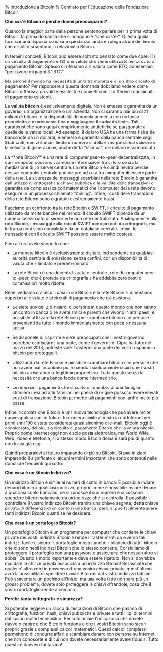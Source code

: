 % Introduzione a Bitcoin
% Comitato per l'Educazione della Fondazione Bitcoin

**Che cos'è Bitcoin e perché dovrei preoccuparmi?**

Quando la maggior parte della persone sentono parlare per la prima volta di Bitcoin, la prima domanda che si pongono è "Che cos'è?" Questa guida fornisce una risposta concisa a questa domanda e spiega alcuni dei termini che di solito si sentono in relazione a Bitcoin.

In termini concreti, Bitcoin può essere soltanto pensato come due cose: (1) un circuito di pagamento e (2) una valuta che viene utilizzato nel circuito di pagamento Bitcoin. Spesso ci riferiamo alla valuta come BTC, ad esempio "per favore mi paghi 3.1 BTC".

Ma perché il mondo ha necessità di un'altra moneta e di un altro circuito di pagamento? Per rispondere a questa domanda dobbiamo vedere come Bitcoin differisca da valute esistenti e come Bitcoin si differenzi dai circuiti di pagamento esistenti.

La **valuta bitcoin** è esclusivamente digitale. Non è emessa o garantita da un governo, un'organizzazione o un' azienda. Non ci saranno mai più di 21 milioni di bitcoin, e la disponibilità di moneta aumenta con un tasso predefinito e decrescente fino a raggiungere il suddetto limite. Tali caratteristiche sono quasi completamente antitetiche se paragonate a quelle delle valute locali. Ad esempio, il dollaro USA ha una forma fisica (le banconote da un dollaro), è emessa e garantita dalla banca centrale degli Stati Uniti, non vi è alcun limite al numero di dollari che potrà mai esistere e la velocità di generazione, anche detta "stampa",  del dollaro è sconosciuta.

La **rete Bitcoin°° è una rete di computer peer-to -peer  decentralizzata, in cui i computer possono scambiare informazioni tra di loro senza la mediazione di un server centrale. La rete Bitcoin è quindi neutra perché nessun computer centrale può vietare ad un  altro computer di essere parte della rete. La sicurezza dei messaggi scambiati nella rete Bitcoin è garantita dall'utilizzo di crittografia a chiave pubblica e la validità delle transazioni è garantita da complessi calcoli matematici che i computer della rete devono eseguire in un processo chiamato "mining". Infine, i costi delle transazioni della rete Bitcoin sono o gratuiti o estremamente bassi.

Facciamo un confronto tra la rete Bitcoin e SWIFT, il circuito di pagamento utilizzato da molte banche nel mondo. Il circuito SWIFT dipende da un numero selezionato di server ed è una rete centralizzata. Analogamente alla rete Bitcoin, i messaggi nella rete di SWIFT sono protetti da crittografia, ma le transazioni sono convalidate da un database centrale. Infine, le transazioni con il circuito SWIFT possono  essere molto costose.

Fino ad ora avete scoperto che:

- La moneta bitcoin è esclusivamente digitale, indipendente da qualsiasi autorità centrale di emissione, senza confini, con un disponibilità di valuta che è limitato e predeterminato.

- La rete Bitcoin è una decentralizzata e neutrale , rete di computer peer-to -peer, che è protetta da crittografia e ha addebita zero costi o commissioni molto ridotte.

Bene, vediamo ora alcuni casi in cui Bitcoin e la rete Bitcoin si dimostrano superiori alle valute e ai circuiti di pagamento che già esistono.

- Se siete uno dei 2,5 miliardi di persone in questo mondo che non hanno un conto in banca o se avete amici e parenti che vivono in altri paesi, è possibile utilizzare la rete Bitcoin per scambiare bitcoin con persone provenienti da tutto il mondo immediatamente con poca o nessuna spesa.

- Se disponete di risparmi e siete preoccupati che il vostro governo potrebbe confiscarne una parte, come il governo di Cipro ha fatto nel marzo del 2013, potreste voler trasferire una parte dei vostri risparmi in bitcoin per proteggerli.

- Utilizzando la rete Bitcoin è possibile scambiare bitcoin con persone che non avete mai incontrato pur essendo assolutamente sicuri che i vostri bitcoin arriveranno al legittimo proprietario. Tutto questo senza la necessità che una banca faccia come intermediario.

- Le rimesse, i pagamenti che di solito un membro di una famiglia straniera invia ad altri familiari nel paese di origine  possono avere elevati costi di transazione. Bitcoin permette tali pagamenti con tariffe molto più basse.

Infine, ricordate che Bitcoin è una nuova tecnologia che può avere molte nuove applicazioni in futuro. In maniera simile al modo in cui Internet nei primi anni '90 è stata considerata quasi sinonimo di e-mail, Bitcoin oggi è considerato, dai più, sia circuito di pagamento Bitcoin che la valuta  bitcoin. Proprio come Internet oggi non è solo posta elettronica, ma  World Wide Web, video e telefonia, allo stesso modo Bitcoin domani sarà più di quanto non lo sia già oggi.

Quindi preparatevi al futuro imparando di più su Bitcoin. Si può iniziare imparando il significato di alcuni termini importanti che sono contenuti nelle domande frequenti qui sotto:


**Che cosa è un Bitcoin Indirizzo?**

Un indirizzo Bitcoin è simile ai numeri di conto in banca. È possibile inviare denaro bitcoin a qualsiasi indirizzo, proprio come è possibile inviare denaro a qualsiasi conto bancario, se si conosce il suo numero e si possono  spendere bitcoin solamente da un indirizzo che si controlla. È possibile controllare il vostro indirizzo Bitcoin tramite una chiave segreta, detta chiave privata. A differenza di un conto in una banca, però, si può facilmente avere tanti indirizzi Bitcoin quanti se ne desidera.

**Che cosa è un portafoglio Bitcoin?**

Un portafoglio Bitcoin è un programma per computer che contiene le chiavi private dei vostri indirizzi Bitcoin e rende i trasferimenti da e verso tali indirizzi facile e sicuro. Il portafoglio mostra anche il bilancio di tutti i bitcoin che ci sono negli indirizzi Bitcoin che lo stesso contiene. Consigliamo di proteggere il portafoglio con una password e assicurarsi che nessun altro vi abbia . Questo è molto importante e deve essere ripetuto: Non si dovrebbe mai dare la chiave privata associata a un indirizzo Bitcoin! Se lasciate che qualcun' altro entri in possesso di una vostra chiave privata, quest'ultimo avrà la possibilità di  spendere i vostri Bitcoins dal vostro indirizzo bitcoin. Può spaventare un pochino all'inizio, ma una volta fatto non sarà più un grosso problema, dovete solo proteggere le chiavi cifrandole, cosa che il vostro portafoglio renderà comodo.

**Perche tanta crittografia e sicurezza?**

Si potrebbe leggere un sacco di descrizioni di Bitcoin che parlano di crittografia, funzioni hash, chiavi pubbliche e private e tutti i tipi di termini dal suono molto tecnicistico. Per cominciare l'unica cosa che dovete davvero capire è che Bitcoin funziona e che i vostri Bitcoin sono sicuri proprio grazie a complessi calcoli matematici. Questi calcoli complessi permettono di condurre affari e scambiare denaro con persone su Internet che non conoscete e di cui non dovete necessariamente avere fiducia. Tutto questo è davvero fantastico!
